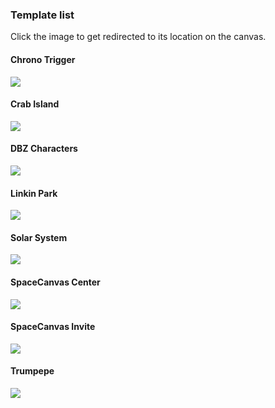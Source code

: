 ### Template list
Click the image to get redirected to its location on the canvas.

#### Chrono Trigger
[![](https://github.com/LowQuality/Minimap/blob/master/images/ChronoTrigger.png)](http://pixelcanvas.io/@2949,866)

#### Crab Island
[![](https://github.com/LowQuality/Minimap/blob/master/images/CrabIsland.png)](http://pixelcanvas.io/@721,49)

#### DBZ Characters
[![](https://github.com/LowQuality/Minimap/blob/master/images/DBZ.png)](http://pixelcanvas.io/@1121,-702)

#### Linkin Park
[![](https://github.com/LowQuality/Minimap/blob/master/images/LinkinPark.png)](http://pixelcanvas.io/@1248,-738)

#### Solar System
[![](https://github.com/LowQuality/Minimap/blob/master/images/SolarSystem.png)](http://pixelcanvas.io/@9461,-3501)

#### SpaceCanvas Center
[![](https://github.com/LowQuality/Minimap/blob/master/images/SpaceCanvasCenter.png)](http://pixelcanvas.io/@882,-82)

#### SpaceCanvas Invite
[![](https://github.com/LowQuality/Minimap/blob/master/images/SpaceCanvasInvite.png)](http://pixelcanvas.io/@9578,-3648)

#### Trumpepe
[![](https://github.com/LowQuality/Minimap/blob/master/images/Trumpepe.png)](http://pixelcanvas.io/@-2749,2923)
